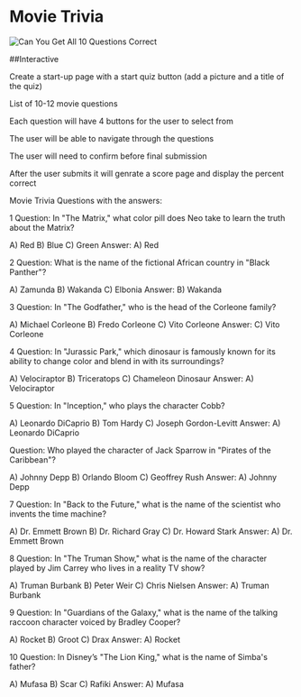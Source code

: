# Movie Trivia

![Can You Get All 10 Questions Correct](https://github.com/user-attachments/assets/d5bf8819-16d3-4646-8980-cfcc82b79942)


##Interactive

Create a start-up page with a start quiz button (add a picture and a title of the quiz)

List of 10-12 movie questions 

Each question will have 4 buttons for the user to select from

The user will be able to navigate through the questions

The user will need to confirm before final submission

After the user submits it will genrate a score page and display the percent correct 



Movie Trivia Questions with the answers:

1 Question: In "The Matrix," what color pill does Neo take to learn the truth about the Matrix?

A) Red
B) Blue
C) Green
Answer: A) Red

2 Question: What is the name of the fictional African country in "Black Panther"?

A) Zamunda
B) Wakanda
C) Elbonia
Answer: B) Wakanda

3 Question: In "The Godfather," who is the head of the Corleone family?

A) Michael Corleone
B) Fredo Corleone
C) Vito Corleone
Answer: C) Vito Corleone

4 Question: In "Jurassic Park," which dinosaur is famously known for its ability to change color and blend in with its surroundings?

A) Velociraptor
B) Triceratops
C) Chameleon Dinosaur
Answer: A) Velociraptor

5 Question: In "Inception," who plays the character Cobb?

A) Leonardo DiCaprio
B) Tom Hardy
C) Joseph Gordon-Levitt
Answer: A) Leonardo DiCaprio

Question: Who played the character of Jack Sparrow in "Pirates of the Caribbean"?

A) Johnny Depp
B) Orlando Bloom
C) Geoffrey Rush
Answer: A) Johnny Depp

7 Question: In "Back to the Future," what is the name of the scientist who invents the time machine?

A) Dr. Emmett Brown
B) Dr. Richard Gray
C) Dr. Howard Stark
Answer: A) Dr. Emmett Brown

8 Question: In "The Truman Show," what is the name of the character played by Jim Carrey who lives in a reality TV show?

A) Truman Burbank
B) Peter Weir
C) Chris Nielsen
Answer: A) Truman Burbank

9 Question: In "Guardians of the Galaxy," what is the name of the talking raccoon character voiced by Bradley Cooper?

A) Rocket
B) Groot
C) Drax
Answer: A) Rocket

10 Question: In Disney’s "The Lion King," what is the name of Simba's father?

A) Mufasa
B) Scar
C) Rafiki
Answer: A) Mufasa

